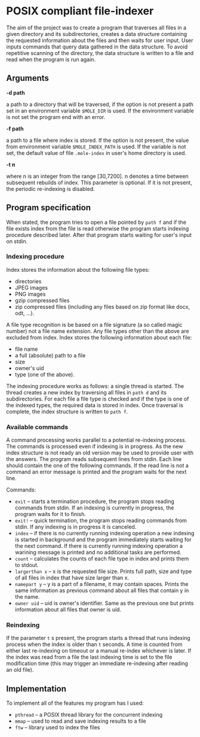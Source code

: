 # POSIX compliant file-indexer

The aim of the project was to create a program that traverses all files in a given directory and its subdirectories, 
creates a data structure containing the requested information about the files and then waits for user input. 
User inputs commands that query data gathered in the data structure. To avoid repetitive scanning of the directory,
the data structure is written to a file and read when the program is run again.

## Arguments
**-d path**

a path to a directory that will be traversed, if the option is not present a path set in an environment 
variable `$MOLE_DIR` is used. If the environment variable is not set the program end with an error. 

**-f path**

a path to a file where index is stored. If the option is not present, the value from environment 
variable `$MOLE_INDEX_PATH` is used. If the variable is not set, the default value of file `.mole-index`
in user's home directory is used.

**-t n**

where n is an integer from the range [30,7200]. n denotes a time between subsequent rebuilds of index.
This parameter is optional. If it is not present, the periodic re-indexing is disabled. 

## Program specification
When stated, the program tries to open a file pointed by `path f` and if the file exists index from 
the file is read otherwise the program starts indexing procedure described later. After that program
starts waiting for user's input on stdin.

### Indexing procedure
Index stores the information about the following file types:
+ directories
+ JPEG images
+ PNG images
+ gzip compressed files
+ zip compressed files (including any files based on zip format like docx, odt, …).

A file type recognition is be based on a file signature (a so called magic number) not a file name extension. 
Any file types other than the above are excluded from index. Index stores the following information about each file:
+ file name
+ a full (absolute) path to a file
+ size
+ owner's uid
+ type (one of the above).

The indexing procedure works as follows: a single thread is started. The thread creates a new index by traversing all files in 
`path d` and its subdirectories. For each file a file type is checked and if the type is one of the indexed types, the required 
data is stored in index. Once traversal is complete, the index structure is written to `path f`.

### Available commands
A command processing works parallel to a potential re-indexing process. The commands is processed even if indexing is in
progress. As the new index structure is not ready an old version may be used to provide user with the answers.
The program reads subsequent lines from stdin. Each line should contain the one of the following commands. 
If the read line is not a command an error message is printed and the program waits for the next line.

Commands:
+ `exit` – starts a termination procedure, the program stops reading commands from stdin. If an indexing is currently in progress, the program waits for it to finish.
+ `exit!` – quick termination, the program stops reading commands from stdin. If any indexing is in progress it is canceled. 
+ `index` – if there is no currently running indexing operation a new indexing is started in background and the program immediately starts waiting for the next command. If there is currently running indexing operation a warining message is printed and no additional tasks are performed.
+ `count` – calculates the counts of each file type in index and prints them to stdout.
+ `largerthan x` – x is the requested file size. Prints full path, size and type of all files in index that have size larger than x.
+ `namepart y` – y is a part of a filename, it may contain spaces. Prints the same information as previous command about all files that contain y in the name.
+ `owner uid` – uid is owner's identifier. Same as the previous one but prints information about all files that owner is uid.

### Reindexing
If the parameter `t` s present, the program starts a thread that runs indexing process when the index is older than `t` seconds. A time is counted from either last re-indexing on timeout or a manual re-index whichever is later. If the index was read from a file the last indexing time is set to the file modification time (this may trigger an immediate re-indexing after reading an old file).

## Implementation

To implement all of the features my program has I used:
+ `pthread` – a POSIX thread library for the concurrent indexing 
+ `mmap` – used to read and save indexing results to a file
+ `ftw` – library used to index the files
